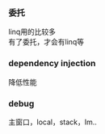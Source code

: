 ### 委托  
linq用的比较多   
有了委托，才会有linq等  

### dependency injection  
降低性能  

### debug  
主窗口，local，stack，Im..    

